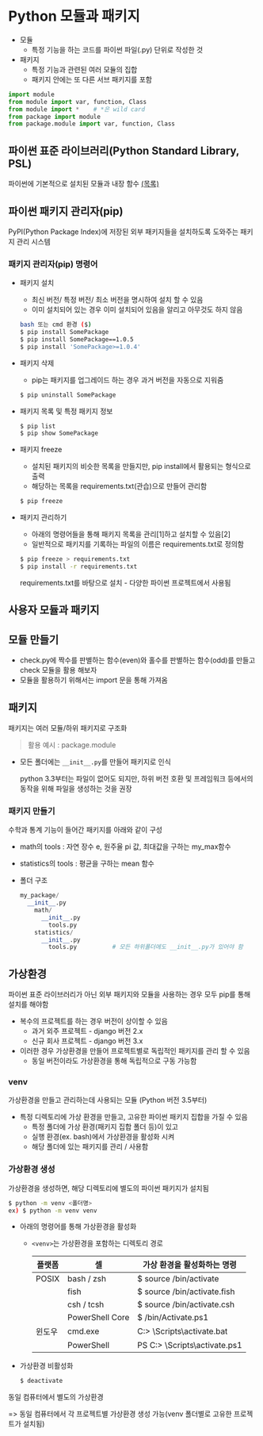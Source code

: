 # Python 모듈과 패키지

* 모듈
  * 특정 기능을 하는 코드를 파이썬 파일(.py) 단위로 작성한 것
* 패키지
  * 특정 기능과 관련된 여러 모듈의 집합
  * 패키지 안에는 또 다른 서브 패키지를 포함

```python
import module
from module import var, function, Class
from module import *    # *은 wild card
from package import module
from package.module import var, function, Class
```

## 파이썬 표준 라이브러리(Python Standard Library, PSL)

파이썬에 기본적으로 설치된 모듈과 내장 함수 [(목록)](http://docs.python.org/ko/3/library/index.html)

## 파이썬 패키지 관리자(pip)

PyPI(Python Package Index)에 저장된 외부 패키지들을 설치하도록 도와주는 패키지 관리 시스템

### 패키지 관리자(pip) 명령어

* 패키지 설치

  * 최신 버전/ 특정 버전/ 최소 버전을 명시하여 설치 할 수 있음
  * 이미 설치되어 있는 경우 이미 설치되어 있음을 알리고 아무것도 하지 않음

  ```bash
  bash 또는 cmd 환경 ($)
  $ pip install SomePackage
  $ pip install SomePackage==1.0.5
  $ pip install 'SomePackage>=1.0.4'
  ```

* 패키지 삭제

  * pip는 패키지를 업그레이드 하는 경우 과거 버전을 자동으로 지워줌

  ```bash
  $ pip uninstall SomePackage
  ```

* 패키지 목록 및 특정 패키지 정보

  ```bash
  $ pip list
  $ pip show SomePackage
  ```

* 패키지 freeze

  * 설치된 패키지의 비슷한 목록을 만들지만, pip install에서 활용되는 형식으로 출력
  * 해당하는 목록을 requirements.txt(관습)으로 만들어 관리함

  ```bash
  $ pip freeze
  ```

* 패키지 관리하기

  * 아래의 명령어들을 통해 패키지 목록을 관리[1]하고 설치할 수 있음[2]
  * 일반적으로 패키지를 기록하는 파일의 이름은 requirements.txt로 정의함

  ```bash
  $ pip freeze > requirements.txt
  $ pip install -r requirements.txt
  ```

  requirements.txt를 바탕으로 설치 - 다양한 파이썬 프로젝트에서 사용됨

## 사용자 모듈과 패키지

## 모듈 만들기

* check.py에 짝수를 판별하는 함수(even)와 홀수를 판별하는 함수(odd)를 만들고 check 모듈을 활용 해보자
* 모듈을 활용하기 위해서는 import 문을 통해 가져옴

## 패키지

패키지는 여러 모듈/하위 패키지로 구조화

> 활용 예시 : package.module

* 모든 폴더에는 `__init__.py`를 만들어 패키지로 인식

  python 3.3부터는 파일이 없어도 되지만, 하위 버전 호환 및 프레임워크 등에서의 동작을 위해 파일을 생성하는 것을 권장

### 패키지 만들기

수학과 통계 기능이 들어간 패키지를 아래와 같이 구성

* math의 tools : 자연 장수 e, 원주율 pi 값, 최대값을 구하는 my_max함수

* statistics의 tools : 평균을 구하는 mean 함수

* 폴더 구조

  ```python
  my_package/
  	__init__.py
      math/
      	__init__.py
          tools.py
      statistics/
      	__init__.py
          tools.py			# 모든 하위폴더에도 __init__.py가 있어야 함
  ```

## 가상환경

파이썬 표준 라이브러리가 아닌 외부 패키지와 모듈을 사용하는 경우 모두 pip를 통해 설치를 해야함

* 복수의 프로젝트를 하는 경우 버전이 상이할 수 있음
  * 과거 외주 프로젝트 - django 버전 2.x
  * 신규 회사 프로젝트 - django 버전 3.x
* 이러한 경우 가상환경을 만들어 프로젝트별로 독립적인 패키지를 관리 할 수 있음
  * 동일 버전이라도 가상환경을 통해 독립적으로 구동 가능함

### venv

가상환경을 만들고 관리하는데 사용되는 모듈 (Python 버전 3.5부터)

* 특정 디렉토리에 가상 환경을 만들고, 고유한 파이썬 패키지 집합을 가질 수 있음
  * 특정 폴더에 가상 환경(패키지 집합 폴더 등)이 있고
  * 실행 환경(ex. bash)에서 가상환경을 활성화 시켜
  * 해당 폴더에 있는 패키지를 관리 / 사용함

### 가상환경 생성

가상환경을 생성하면, 해당 디렉토리에 별도의 파이썬 패키지가 설치됨

```bash
$ python -m venv <폴더명>
ex) $ python -m venv venv
```

* 아래의 명령어를 통해 가상환경을 활성화

  * `<venv>`는 가상환경을 포함하는 디렉토리 경로

    | 플랫폼 | 셀              | 가상 환경을 활성화하는 명령         |
    | ------ | --------------- | ----------------------------------- |
    | POSIX  | bash / zsh      | $ source <venv>/bin/activate        |
    |        | fish            | $ source <venv>/bin/activate.fish   |
    |        | csh / tcsh      | $ source <venv>/bin/activate.csh    |
    |        | PowerShell Core | $ <venv>/bin/Activate.ps1           |
    | 윈도우 | cmd.exe         | C:\> <venv>\Scripts\activate.bat    |
    |        | PowerShell      | PS C:\> <venv>\Scripts\activate.ps1 |

* 가상환경 비활성화

  ```bash
  $ deactivate
  ```



동일 컴퓨터에서 별도의 가상환경

 => 동일 컴퓨터에서 각 프로젝트별 가상환경 생성 가능(venv 폴더별로 고유한 프로젝트가 설치됨)